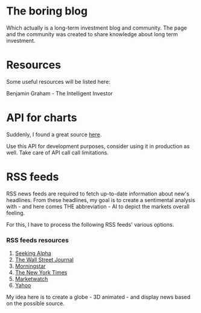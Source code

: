 # The boring blog

Which actually is a long-term investment blog and community. The page and the community was created to share knowledge about long term investment. 

# Resources

Some useful resources will be listed here:

Benjamin Graham - The Intelligent Investor


# API for charts

Suddenly, I found a great source [here](https://iexcloud.io).

Use this API for development purposes, consider using it in production as well. 
Take care of API call call limitations.

# RSS feeds

RSS news feeds are required to fetch up-to-date information about new's headlines.
From these headlines, my goal is to create a sentimental analysis with - and here comes
THE abbreviation - AI to depict the markets overall feeling.

For this, I have to process the following RSS feeds' various options.

### RSS feeds resources

1. [Seeking Alpha](https://seekingalpha.com/page/feeds)
2. [The Wall Street Journal](https://www.wsj.com/news/rss-news-and-feeds)
3. [Morningstar](https://news.morningstar.com/rss/rss.html)
4. [The New York Times](https://www.nytimes.com/rss)
5. [Marketwatch](https://www.marketwatch.com/rss/)
6. [Yahoo](https://www.yahoo.com/news/rss)

My idea here is to create a globe - 3D animated - and display news based on the possible source.